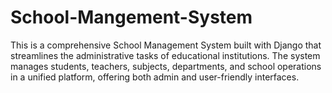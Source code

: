 # School-Mangement-System
This is a comprehensive School Management System built with Django that streamlines the administrative tasks of educational institutions. The system manages students, teachers, subjects, departments, and school operations in a unified platform, offering both admin and user-friendly interfaces.
